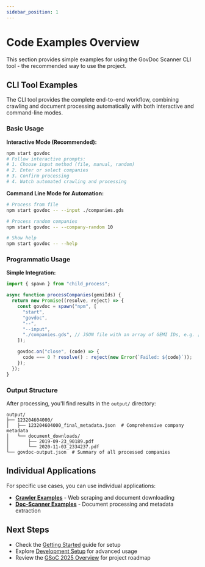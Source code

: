 ```yaml
---
sidebar_position: 1
---
```


# Code Examples Overview

This section provides simple examples for using the GovDoc Scanner CLI tool - the recommended way to use the project.

## CLI Tool Examples

The CLI tool provides the complete end-to-end workflow, combining crawling and document processing automatically with both interactive and command-line modes.

### Basic Usage

**Interactive Mode (Recommended):**

```bash
npm start govdoc
# Follow interactive prompts:
# 1. Choose input method (file, manual, random)
# 2. Enter or select companies
# 3. Confirm processing
# 4. Watch automated crawling and processing
```

**Command Line Mode for Automation:**

```bash
# Process from file
npm start govdoc -- --input ./companies.gds

# Process random companies
npm start govdoc -- --company-random 10

# Show help
npm start govdoc -- --help
```

### Programmatic Usage

**Simple Integration:**

```javascript
import { spawn } from "child_process";

async function processCompanies(gemiIds) {
  return new Promise((resolve, reject) => {
    const govdoc = spawn("npm", [
      "start",
      "govdoc",
      "--",
      "--input",
      "./companies.gds", // JSON file with an array of GEMI IDs, e.g. ["152034008000","175175703000"]
    ]);

    govdoc.on("close", (code) => {
      code === 0 ? resolve() : reject(new Error(`Failed: ${code}`));
    });
  });
}
```

### Output Structure

After processing, you'll find results in the `output/` directory:

```
output/
├── 123204604000/
│   ├── 123204604000_final_metadata.json  # Comprehensive company metadata
│   └── document_downloads/
│       ├── 2019-09-23_90189.pdf
│       └── 2020-11-03_2334237.pdf
└── govdoc-output.json  # Summary of all processed companies
```

## Individual Applications

For specific use cases, you can use individual applications:

- **[Crawler Examples](./crawler-examples.md)** - Web scraping and document downloading
- **[Doc-Scanner Examples](./doc-scanner-examples.md)** - Document processing and metadata extraction

## Next Steps

- Check the [Getting Started](../installation/Getting%20Started.md) guide for setup
- Explore [Development Setup](../installation/Development.md) for advanced usage
- Review the [GSoC 2025 Overview](../gsoc/2025/overview.md) for project roadmap
